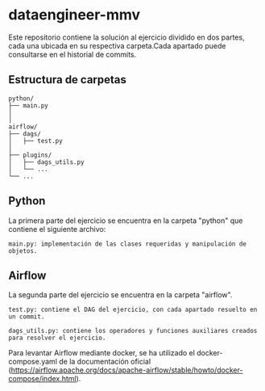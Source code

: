# dataengineer-mmv

Este repositorio contiene la solución al ejercicio dividido en dos partes, cada una ubicada en su respectiva carpeta.Cada apartado puede consultarse en el historial de commits.

## Estructura de carpetas

    python/
    ├── main.py
    │
    │
    airflow/
    ├── dags/
    │   ├── test.py
    │
    ├── plugins/
    │   ├── dags_utils.py
    │   └── ...
    └── ...


## Python

La primera parte del ejercicio se encuentra en la carpeta "python" que contiene el siguiente archivo:

    main.py: implementación de las clases requeridas y manipulación de objetos.

## Airflow

La segunda parte del ejercicio se encuentra en la carpeta "airflow".
    
    test.py: contiene el DAG del ejercicio, con cada apartado resuelto en un commit.
    
    dags_utils.py: contiene los operadores y funciones auxiliares creados para resolver el ejercicio.

Para levantar Airflow mediante docker, se ha utilizado el docker-compose.yaml de la documentación oficial (https://airflow.apache.org/docs/apache-airflow/stable/howto/docker-compose/index.html).